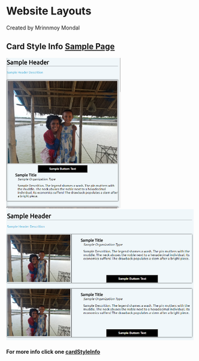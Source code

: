 # Website Layouts
Created by Mrinnmoy Mondal 


## Card Style Info [Sample Page](https://mims002.github.io/websiteLayouts/cardStyleInfo/)
<img src="cardStyleInfo/Sample%20Images/mobile.PNG" height="400px"></img>
<img src="cardStyleInfo/Sample%20Images/portrait.PNG" width="500px"></img>
#### For more info click one [cardStyleInfo](https://github.com/mims002/websiteLayouts/tree/master/cardStyleInfo)



